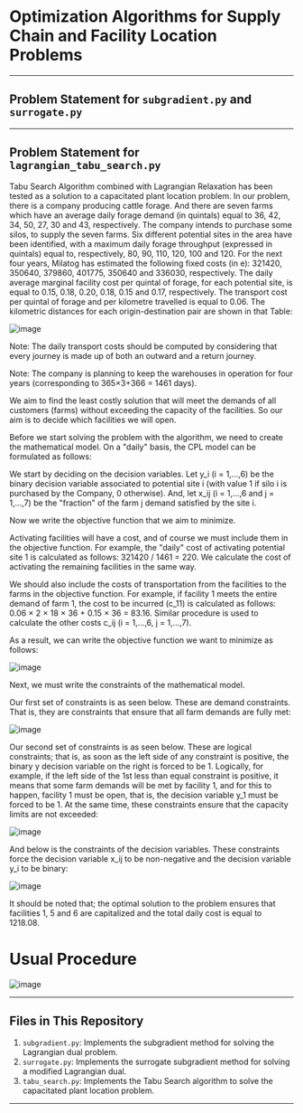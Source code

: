 # Optimization Algorithms for Supply Chain and Facility Location Problems



---



## Problem Statement for `subgradient.py` and `surrogate.py`


--- 


## Problem Statement for `lagrangian_tabu_search.py`

Tabu Search Algorithm combined with Lagrangian Relaxation has been tested as a solution to a capacitated plant location problem. In our problem, there is a company producing cattle forage. And there are seven farms which have an average daily forage demand (in quintals) equal to 36, 42, 34, 50, 27, 30 and 43, respectively. The company intends to purchase some silos, to supply the seven farms. Six different potential sites in the area have been identified, with a maximum daily forage throughput (expressed in quintals) equal to, respectively, 80, 90, 110, 120, 100 and 120. For the next four years, Milatog has estimated the following fixed costs (in e): 321420, 350640, 379860, 401775, 350640 and 336030, respectively. The daily average marginal facility cost per quintal of forage, for each potential site, is equal to 0.15, 0.18, 0.20, 0.18, 0.15 and 0.17, respectively. The transport cost per quintal of forage and per kilometre travelled is equal to 0.06. The kilometric distances for each origin-destination pair are shown in that Table:

![image](https://user-images.githubusercontent.com/82934361/170112148-ec83d55d-c1ad-4d76-8dc5-54a1bd0b0514.png)

Note: The daily transport costs should be computed by considering that every journey is made up of both an outward and a return journey.

Note: The company is planning to keep the warehouses in operation for four years (corresponding to 365×3+366 = 1461 days).

We aim to find the least costly solution that will meet the demands of all customers (farms) without exceeding the capacity of the facilities. So our aim is to decide which facilities we will open.

Before we start solving the problem with the algorithm, we need to create the mathematical model. On a "daily" basis, the CPL model can be formulated as follows:

We start by deciding on the decision variables. Let y_i (i = 1,...,6) be the binary decision variable associated to potential site i (with value 1 if silo i is purchased by the Company, 0 otherwise). And, let x_ij (i = 1,...,6 and j = 1,...,7) be the "fraction" of the farm j demand satisfied by the site i.

Now we write the objective function that we aim to minimize. 

Activating facilities will have a cost, and of course we must include them in the objective function. For example, the "daily" cost of activating potential site 1 is calculated as follows: 321420 / 1461 = 220. We calculate the cost of activating the remaining facilities in the same way.

We should also include the costs of transportation from the facilities to the farms in the objective function. For example, if facility 1 meets the entire demand of farm 1, the cost to be incurred (c_11) is calculated as follows: 0.06 × 2 × 18 × 36 + 0.15 × 36 = 83.16. Similar procedure is used to calculate the other costs c_ij (i = 1,...,6, j = 1,...,7). 


As a result, we can write the objective function we want to minimize as follows:

![image](https://user-images.githubusercontent.com/82934361/170119711-49f8fb40-2195-4882-99d7-15f4c5f2e576.png)

Next, we must write the constraints of the mathematical model. 

Our first set of constraints is as seen below. These are demand constraints. That is, they are constraints that ensure that all farm demands are fully met:

![image](https://user-images.githubusercontent.com/82934361/170120206-1413758d-2335-41f4-b520-b1e26493d85f.png)

Our second set of constraints is as seen below. These are logical constraints; that is, as soon as the left side of any constraint is positive, the binary y decision variable on the right is forced to be 1. Logically, for example, if the left side of the 1st less than equal constraint is positive, it means that some farm demands will be met by facility 1, and for this to happen, facility 1 must be open, that is, the decision variable y_1 must be forced to be 1. At the same time, these constraints ensure that the capacity limits are not exceeded:

![image](https://user-images.githubusercontent.com/82934361/170121588-e814fc9b-15d3-4a3b-9e37-c4a986f681ae.png)

And below is the constraints of the decision variables. These constraints force the decision variable x_ij to be non-negative and the decision variable y_i to be binary:

![image](https://user-images.githubusercontent.com/82934361/170121718-cd82c95f-2015-4983-8f03-2a29ca3e35c3.png)

It should be noted that; the optimal solution to the problem ensures that facilities 1, 5 and 6 are capitalized and the total daily cost is equal to 1218.08.

# Usual Procedure
![image](https://user-images.githubusercontent.com/82934361/170269853-922040b5-9696-4b01-a61e-77a034bff419.png)


---



## Files in This Repository

1. `subgradient.py`: Implements the subgradient method for solving the Lagrangian dual problem.
2. `surrogate.py`: Implements the surrogate subgradient method for solving a modified Lagrangian dual.
3. `tabu_search.py`: Implements the Tabu Search algorithm to solve the capacitated plant location problem.

---
